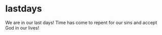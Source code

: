 # lastdays
We are in our last days! Time has come to repent for our sins and accept God in our lives!
